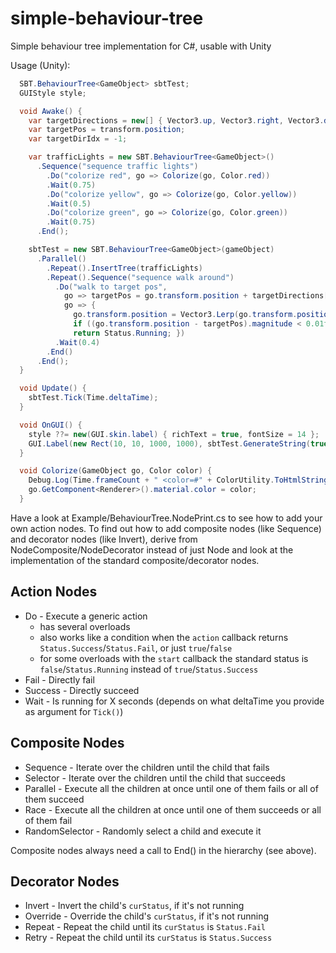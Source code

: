 # simple-behaviour-tree
Simple behaviour tree implementation for C#, usable with Unity

Usage (Unity):

```C#
  SBT.BehaviourTree<GameObject> sbtTest;
  GUIStyle style;

  void Awake() {
    var targetDirections = new[] { Vector3.up, Vector3.right, Vector3.down, Vector3.left };
    var targetPos = transform.position;
    var targetDirIdx = -1;

    var trafficLights = new SBT.BehaviourTree<GameObject>()
      .Sequence("sequence traffic lights")
        .Do("colorize red", go => Colorize(go, Color.red))
        .Wait(0.75)
        .Do("colorize yellow", go => Colorize(go, Color.yellow))
        .Wait(0.5)
        .Do("colorize green", go => Colorize(go, Color.green))
        .Wait(0.75)
      .End();

    sbtTest = new SBT.BehaviourTree<GameObject>(gameObject)
      .Parallel()
        .Repeat().InsertTree(trafficLights)
        .Repeat().Sequence("sequence walk around")
          .Do("walk to target pos",
            go => targetPos = go.transform.position + targetDirections[targetDirIdx = (targetDirIdx + 1) % 4],
            go => {
              go.transform.position = Vector3.Lerp(go.transform.position, targetPos, sbtTest.DeltaTime * 5f);
              if ((go.transform.position - targetPos).magnitude < 0.01f) { go.transform.position = targetPos; return Status.Success; }
              return Status.Running; })
          .Wait(0.4)
        .End()
      .End();
  }

  void Update() {
    sbtTest.Tick(Time.deltaTime);
  }

  void OnGUI() {
    style ??= new(GUI.skin.label) { richText = true, fontSize = 14 };
    GUI.Label(new Rect(10, 10, 1000, 1000), sbtTest.GenerateString(true), style);
  }

  void Colorize(GameObject go, Color color) {
    Debug.Log(Time.frameCount + " <color=#" + ColorUtility.ToHtmlStringRGB(color) + ">ColorTest</color> " + name, go);
    go.GetComponent<Renderer>().material.color = color;
  }
```

Have a look at Example/BehaviourTree.NodePrint.cs to see how to add your own action nodes. To find out how to add composite nodes (like Sequence) and decorator nodes (like Invert), derive from NodeComposite/NodeDecorator instead of just Node and look at the implementation of the standard composite/decorator nodes.

## Action Nodes

* Do - Execute a generic action
  * has several overloads
  * also works like a condition when the `action` callback returns `Status.Success`/`Status.Fail`, or just `true`/`false`
  * for some overloads with the `start` callback the standard status is `false`/`Status.Running` instead of `true`/`Status.Success`
* Fail - Directly fail
* Success - Directly succeed
* Wait - Is running for X seconds (depends on what deltaTime you provide as argument for `Tick()`)

## Composite Nodes

* Sequence - Iterate over the children until the child that fails
* Selector - Iterate over the children until the child that succeeds
* Parallel - Execute all the children at once until one of them fails or all of them succeed
* Race - Execute all the children at once until one of them succeeds or all of them fail
* RandomSelector - Randomly select a child and execute it

Composite nodes always need a call to End() in the hierarchy (see above).

## Decorator Nodes

* Invert - Invert the child's `curStatus`, if it's not running
* Override - Override the child's `curStatus`, if it's not running
* Repeat - Repeat the child until its `curStatus` is `Status.Fail`
* Retry - Repeat the child until its `curStatus` is `Status.Success`

